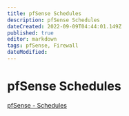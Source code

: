 ```yaml
---
title: pfSense Schedules
description: pfSense Schedules
dateCreated: 2022-09-09T04:44:01.149Z
published: true
editor: markdown
tags: pfSense, Firewall
dateModified: 
---
```

# pfSense Schedules

[pfSense - Schedules](https://youtu.be/6ISRsBjkzQ0)
